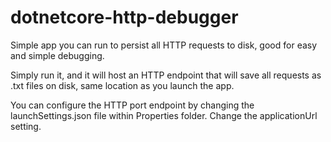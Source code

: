 # dotnetcore-http-debugger
Simple app you can run to persist all HTTP requests to disk, good for easy and simple debugging.

Simply run it, and it will host an HTTP endpoint that will save all requests as .txt files on disk, same location as you launch the app.

You can configure the HTTP port endpoint by changing the launchSettings.json file within Properties folder. Change the applicationUrl setting.